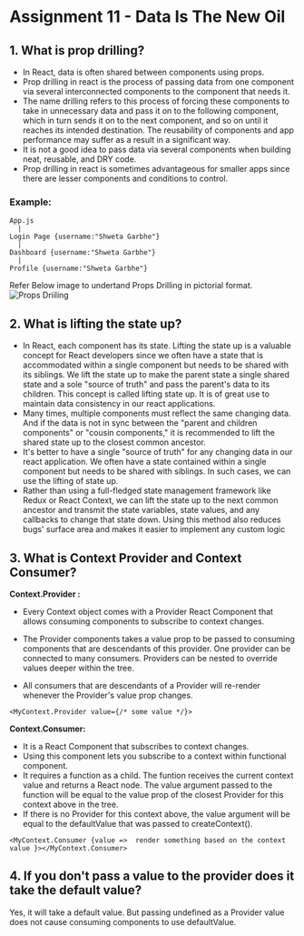 # Assignment 11 - Data Is The New Oil

## 1. What is prop drilling?

- In React, data is often shared between components using props.
- Prop drilling in react is the process of passing data from one component via several interconnected components to the component that needs it.
- The name drilling refers to this process of forcing these components to take in unnecessary data and pass it on to the following component, which in turn sends it on to the next component, and so on until it reaches its intended destination. The reusability of components and app performance may suffer as a result in a significant way.
- It is not a good idea to pass data via several components when building neat, reusable, and DRY code.
- Prop drilling in react is sometimes advantageous for smaller apps since there are lesser components and conditions to control.

### Example:

```
App.js
  |
Login Page {username:"Shweta Garbhe"}
  |
Dashboard {username:"Shweta Garbhe"}
  |
Profile {username:"Shweta Garbhe"}

```

Refer Below image to undertand Props Drilling in pictorial format.
![Props Driiling](./Code/public/props-drilling.JPG)

## 2. What is lifting the state up?

- In React, each component has its state. Lifting the state up is a valuable concept for React developers since we often have a state that is accommodated within a single component but needs to be shared with its siblings. We lift the state up to make the parent state a single shared state and a sole "source of truth" and pass the parent's data to its children.
  This concept is called lifting state up. It is of great use to maintain data consistency in our react applications.
- Many times, multiple components must reflect the same changing data. And if the data is not in sync between the "parent and children components" or "cousin components," it is recommended to lift the shared state up to the closest common ancestor.
- It's better to have a single "source of truth" for any changing data in our react application. We often have a state contained within a single component but needs to be shared with siblings. In such cases, we can use the lifting of state up.
- Rather than using a full-fledged state management framework like Redux or React Context, we can lift the state up to the next common ancestor and transmit the state variables, state values, and any callbacks to change that state down. Using this method also reduces bugs' surface area and makes it easier to implement any custom logic

## 3. What is Context Provider and Context Consumer?

**Context.Provider :**

- Every Context object comes with a Provider React Component that allows consuming components to subscribe to context changes.
- The Provider components takes a value prop to be passed to consuming components that are descendants of this provider. One provider can be connected to many consumers. Providers can be nested to override values deeper within the tree.

- All consumers that are descendants of a Provider will re-render whenever the Provider's value prop changes.

```
<MyContext.Provider value={/* some value */}>
```

**Context.Consumer:**

- It is a React Component that subscribes to context changes.
- Using this component lets you subscribe to a context within functional component.
- It requires a function as a child. The funtion receives the current context value and returns a React node. The value argument passed to the function will be equal to the value prop of the closest Provider for this context above in the tree.
- If there is no Provider for this context above, the value argument will be equal to the defaultValue that was passed to createContext().

```
<MyContext.Consumer {value =>  render something based on the context value }></MyContext.Consumer>
```

## 4. If you don't pass a value to the provider does it take the default value?

Yes, it will take a default value.
But passing undefined as a Provider value does not cause consuming components to use defaultValue.
